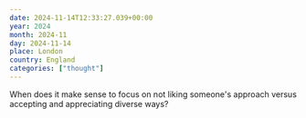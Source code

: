 ```yaml
---
date: 2024-11-14T12:33:27.039+00:00
year: 2024
month: 2024-11
day: 2024-11-14
place: London
country: England
categories: ["thought"]
---
```

When does it make sense to focus on not liking someone's approach versus accepting and appreciating diverse ways?
